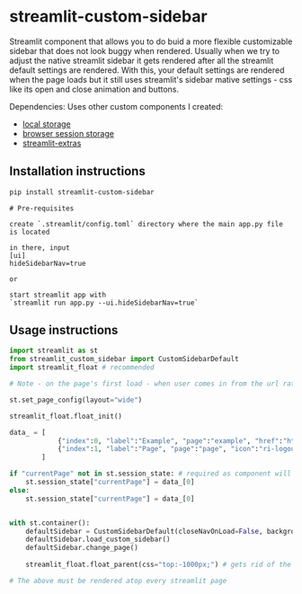 # streamlit-custom-sidebar

Streamlit component that allows you to do buid a more flexible customizable sidebar that does not look buggy when rendered. Usually when we try to adjust the native streamlit sidebar it gets rendered after all the streamlit default settings are rendered. With this, your default settings are rendered when the page loads but it still uses streamlit's sidebar mative settings - css like its open and close animation and buttons.  

Dependencies:
Uses other custom components I created:
- [local storage](https://pypi.org/project/streamlit-local-storage/)
- [browser session storage](https://pypi.org/project/streamlit-browser-session-storage/)
- [streamlit-extras](https://pypi.org/project/streamlit-extras/)


## Installation instructions

```sh
pip install streamlit-custom-sidebar
```

```
# Pre-requisites

create `.streamlit/config.toml` directory where the main app.py file is located

in there, input 
[ui]
hideSidebarNav=true

or 

start streamlit app with 
`streamlit run app.py --ui.hideSidebarNav=true`
```

## Usage instructions

```python
import streamlit as st
from streamlit_custom_sidebar import CustomSidebarDefault
import streamlit_float # recommended

# Note - on the page's first load - when user comes in from the url rather than clicking on the tab, the active page will be derived from the url or from the `loadPageName` parameter. Please make sure all params in the data array object are inputed.

st.set_page_config(layout="wide")

streamlit_float.float_init()

data_ = [
            {"index":0, "label":"Example", "page":"example", "href":"http://localhost:8501/"},
            {"index":1, "label":"Page", "page":"page", "icon":"ri-logout-box-r-line", "href":"http://localhost:8501/page"}
        ]

if "currentPage" not in st.session_state: # required as component will be looking for this in session state to change page via `switch_page`
    st.session_state["currentPage"] = data_[0] 
else:
    st.session_state["currentPage"] = data_[0] 


with st.container():
    defaultSidebar = CustomSidebarDefault(closeNavOnLoad=False, backgroundColor="brown", loadPageName="example", data=data_, LocalOrSessionStorage=1, serverRendering=False, webMedium="local") 
    defaultSidebar.load_custom_sidebar()
    defaultSidebar.change_page()
    
    streamlit_float.float_parent(css="top:-1000px;") # gets rid of the whitespace created from the iframes used to build the component - no big forehead.

# The above must be rendered atop every streamlit page

```